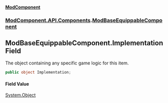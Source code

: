 #### [ModComponent](index.md 'index')
### [ModComponent.API.Components](index.md#ModComponent.API.Components 'ModComponent.API.Components').[ModBaseEquippableComponent](ModBaseEquippableComponent.md 'ModComponent.API.Components.ModBaseEquippableComponent')

## ModBaseEquippableComponent.Implementation Field

The object containing any specific game logic for this item.

```csharp
public object Implementation;
```

#### Field Value
[System.Object](https://docs.microsoft.com/en-us/dotnet/api/System.Object 'System.Object')